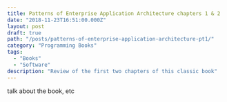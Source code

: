 ```yaml
---
title: Patterns of Enterprise Application Architecture chapters 1 & 2
date: "2018-11-23T16:51:00.000Z"
layout: post
draft: true
path: "/posts/patterns-of-enterprise-application-architecture-pt1/"
category: "Programming Books"
tags:
  - "Books"
  - "Software"
description: "Review of the first two chapters of this classic book"
---
```


talk about the book, etc

